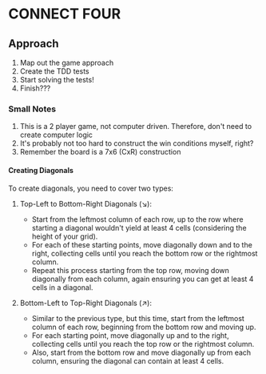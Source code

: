 # CONNECT FOUR
## Approach

1. Map out the game approach
2. Create the TDD tests 
3. Start solving the tests!
4. Finish???


### Small Notes
1. This is a 2 player game, not computer driven. Therefore, don't need to create computer logic
2. It's probably not too hard to construct the win conditions myself, right?
3. Remember the board is a 7x6 (CxR) construction


#### Creating Diagonals

To create diagonals, you need to cover two types:

1. Top-Left to Bottom-Right Diagonals (↘):
    * Start from the leftmost column of each row, up to the row where starting a diagonal wouldn't yield at least 4 cells (considering the height of your grid).
    * For each of these starting points, move diagonally down and to the right, collecting cells until you reach the bottom row or the rightmost column.
    * Repeat this process starting from the top row, moving down diagonally from each column, again ensuring you can get at least 4 cells in a diagonal.

2. Bottom-Left to Top-Right Diagonals (↗):
    * Similar to the previous type, but this time, start from the leftmost column of each row, beginning from the bottom row and moving up.
    * For each starting point, move diagonally up and to the right, collecting cells until you reach the top row or the rightmost column.
    * Also, start from the bottom row and move diagonally up from each column, ensuring the diagonal can contain at least 4 cells.